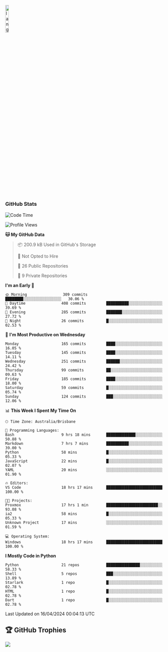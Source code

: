 <p align="left"><img width=15%" src="https://github.com/alansmathew/alansmathew/raw/master/lang.gif" alt="lang image here" /></p>

# <h3 align="left">GitHub Stats</h3>

<!--START_SECTION:waka-->
![Code Time](http://img.shields.io/badge/Code%20Time-369%20hrs%2023%20mins-blue)

![Profile Views](http://img.shields.io/badge/Profile%20Views-0-blue)

**🐱 My GitHub Data** 

> 📦 200.9 kB Used in GitHub's Storage 
 > 
> 🚫 Not Opted to Hire
 > 
> 📜 26 Public Repositories 
 > 
> 🔑 9 Private Repositories 
 > 
**I'm an Early 🐤** 

```text
🌞 Morning                309 commits         ████████░░░░░░░░░░░░░░░░░   30.06 % 
🌆 Daytime                408 commits         ██████████░░░░░░░░░░░░░░░   39.69 % 
🌃 Evening                285 commits         ███████░░░░░░░░░░░░░░░░░░   27.72 % 
🌙 Night                  26 commits          █░░░░░░░░░░░░░░░░░░░░░░░░   02.53 % 
```
📅 **I'm Most Productive on Wednesday** 

```text
Monday                   165 commits         ████░░░░░░░░░░░░░░░░░░░░░   16.05 % 
Tuesday                  145 commits         ████░░░░░░░░░░░░░░░░░░░░░   14.11 % 
Wednesday                251 commits         ██████░░░░░░░░░░░░░░░░░░░   24.42 % 
Thursday                 99 commits          ██░░░░░░░░░░░░░░░░░░░░░░░   09.63 % 
Friday                   185 commits         ████░░░░░░░░░░░░░░░░░░░░░   18.00 % 
Saturday                 59 commits          █░░░░░░░░░░░░░░░░░░░░░░░░   05.74 % 
Sunday                   124 commits         ███░░░░░░░░░░░░░░░░░░░░░░   12.06 % 
```


📊 **This Week I Spent My Time On** 

```text
🕑︎ Time Zone: Australia/Brisbane

💬 Programming Languages: 
Bash                     9 hrs 18 mins       █████████████░░░░░░░░░░░░   50.88 % 
Markdown                 7 hrs 7 mins        ██████████░░░░░░░░░░░░░░░   39.00 % 
Python                   58 mins             █░░░░░░░░░░░░░░░░░░░░░░░░   05.33 % 
JavaScript               22 mins             █░░░░░░░░░░░░░░░░░░░░░░░░   02.07 % 
YAML                     20 mins             ░░░░░░░░░░░░░░░░░░░░░░░░░   01.90 % 

🔥 Editors: 
VS Code                  18 hrs 17 mins      █████████████████████████   100.00 % 

🐱‍💻 Projects: 
Proxmox                  17 hrs 1 min        ███████████████████████░░   93.08 % 
ia2                      58 mins             █░░░░░░░░░░░░░░░░░░░░░░░░   05.33 % 
Unknown Project          17 mins             ░░░░░░░░░░░░░░░░░░░░░░░░░   01.59 % 

💻 Operating System: 
Windows                  18 hrs 17 mins      █████████████████████████   100.00 % 
```

**I Mostly Code in Python** 

```text
Python                   21 repos            ███████████████░░░░░░░░░░   58.33 % 
Shell                    5 repos             ███░░░░░░░░░░░░░░░░░░░░░░   13.89 % 
Starlark                 1 repo              █░░░░░░░░░░░░░░░░░░░░░░░░   02.78 % 
HTML                     1 repo              █░░░░░░░░░░░░░░░░░░░░░░░░   02.78 % 
Dart                     1 repo              █░░░░░░░░░░░░░░░░░░░░░░░░   02.78 % 
```




 Last Updated on 16/04/2024 00:04:13 UTC
<!--END_SECTION:waka-->

## 🏆 GitHub Trophies

![](https://github-profile-trophy.vercel.app/?username=samh06&theme=discord&no-frame=true&no-bg=false&margin-w=4)
